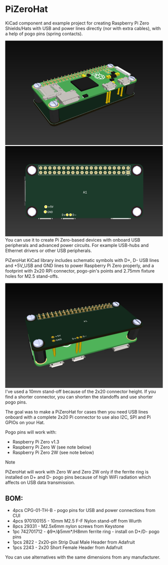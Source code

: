 # PiZeroHat

KiCad component and example project for creating Raspberry Pi Zero Shields/Hats with USB and power lines directly (nor with extra cables), with a help of pogo pins (spring contacts).

![Screenshot PiZeroHat_02](assets/PiZeroHat_02.jpg)
![Screenshot PiZeroHat_03](assets/PiZeroHat_03.jpg)
You can use it to create Pi Zero-based devices with onboard USB peripherals and advanced power circuits. For example USB-hubs and Ethernet drivers or other USB peripherals.

PiZeroHat KiCad library includes schematic symbols with D+, D- USB lines and +5V_USB and GND lines to power Raspberry Pi Zero properly, and a footprint with 2x20 RPi connector, pogo-pin's points and 2.75mm fixture holes for M2.5 stand-offs.

![Screenshot PiZeroHat_01](assets/PiZeroHat_01.jpg)
I've used a 10mm stand-off because of the 2x20 connector height. If you find a shorter connector, you can shorten the standoffs and use shorter pogo pins.

The goal was to make a PiZeroHat for cases then you need USB lines onboard with a complete 2x20 Pi connector to use also I2C, SPI and Pi GPIOs on your Hat.

Pogo pins will work with:
- Raspberry Pi Zero v1.3
- Raspberry Pi Zero W (see note below)
- Raspberry Pi Zero 2W (see note below)

> [!NOTE]
> PiZeroHat will work with Zero W and Zero 2W only if the ferrite ring is installed on D+ and D- pogo pins because of high WiFi radiation which affects on USB data transmission.

## BOM:
- 4pcs CPG-01-TH-B - pogo pins for USB and power connections from CUI
- 4pcs 970100155 - 10mm M2.5 F-F Nylon stand-off from Wurth
- 8pcs 29331 - M2.5x6mm nylon screws from Keystone
- 1pc 742701712 - ф9*/ф5mm*/H8mm ferrite ring - install on D+/D- pogo pins
- 1pcs 2822 - 2x20-pin Strip Dual Male Header from Adafruit
- 1pcs 2243 -  2x20 Short Female Header from Adafruit

You can use alternatives with the same dimensions from any manufacturer.